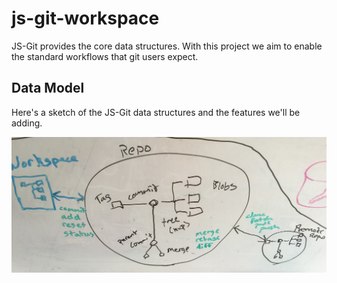 # js-git-workspace
JS-Git provides the core data structures.  With this project we aim to enable the standard workflows that git users expect.

## Data Model

Here's a sketch of the JS-Git data structures and the features we'll be adding.

<img src="/media/model.jpg" alt="model">
